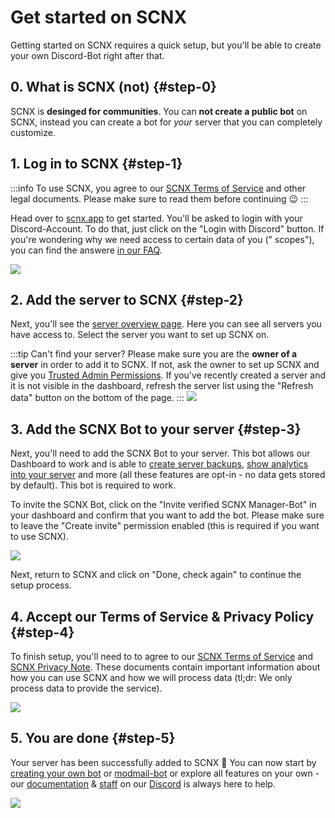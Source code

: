 # Get started on SCNX

Getting started on SCNX requires a quick setup, but you'll be able to create your own Discord-Bot right after that.

## 0. What is SCNX (not) {#step-0}

SCNX is **desinged for communities**. You can __**not create a public bot**__ on SCNX, instead you can create a bot for
*your* server that you can completely customize.

## 1. Log in to SCNX {#step-1}

:::info
To use SCNX, you agree to our [SCNX Terms of Service](https://sc-net.work/scnx-tos) and other legal documents. Please
make sure to read them before continuing :wink:
:::

Head over to [scnx.app](https://scnx.app) to get started. You'll be asked to login with your Discord-Account. To do
that, just click on the "Login with Discord" button. If you're wondering why we need access to certain data of you ("
scopes"), you can find the answere [in our FAQ](./scnx/account-and-billing/faq#discord-access).

![](@site/docs/assets/setup/setup-1.png)

## 2. Add the server to SCNX {#step-2}

Next, you'll see the [server overview page](https://scnx.app/user/guilds). Here you can see all servers you have access
to. Select the server you want to set up SCNX on.

:::tip Can't find your server?
Please make sure you are the **owner of a server** in order to add it to SCNX. If not, ask the owner to set up SCNX and
give you [Trusted Admin Permissions](scnx/guilds/trusted-admins). If you've recently created a server and it is not
visible in the dashboard, refresh the server list using the "Refresh data" button on the bottom of the page.
:::
![](@site/docs/assets/setup/setup-2.png)

## 3. Add the SCNX Bot to your server {#step-3}

Next, you'll need to add the SCNX Bot to your server. This bot allows our Dashboard to work and is able
to [create server backups](./scnx/guilds/backups), [show analytics into your server](./scnx/guilds/analytics) and
more (all these features are opt-in - no data gets stored by default). This bot is required to work.

To invite the SCNX Bot, click on the "Invite verified SCNX Manager-Bot" in your dashboard and confirm that you want to
add the bot. Please make sure to leave the "Create invite" permission enabled (this is required if you want to use
SCNX).

![](@site/docs/assets/setup/setup-3.png)

Next, return to SCNX and click on "Done, check again" to continue the setup process.

## 4. Accept our Terms of Service & Privacy Policy {#step-4}

To finish setup, you'll need to to agree to our [SCNX Terms of Service](https://sc-net.work/scnx-tos)
and [SCNX Privacy Note](https://sc-net.work/scnx-privacy). These documents contain important information about how you
can use SCNX and how we will process data (tl;dr: We only process data to provide the service).

![](@site/docs/assets/setup/setup-4.png)

## 5. You are done {#step-5}

Your server has been successfully added to SCNX :tada:
You can now start by [creating your own bot](custom-bot) or [modmail-bot](modmail) or explore all features on your own -
our [documentation](/) & [staff](https://scnx.app/help) on our [Discord](https://sc-net.work/dc) is always here to help.

![](@site/docs/assets/setup/setup-5.png)
